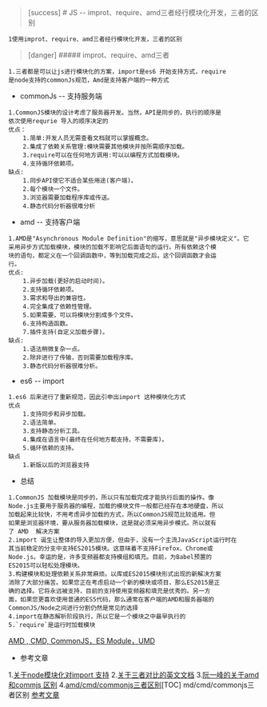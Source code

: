 >[success] # JS --  improt、require、amd三者经行模块化开发，三者的区别
~~~
1使用improt、require、amd三者经行模块化开发，三者的区别
~~~
>[danger] ##### improt、require、amd三者
~~~
1.三者都是可以让js进行模块化的方案，import是es6 开始支持方式，require
是node支持的commonJs规范，Amd是支持客户端的一种方式
~~~
* commonJs -- 支持服务端
~~~
1.CommonJS模块的设计考虑了服务器开发。当然，API是同步的，执行的顺序是
依次使用requrie 导入的顺序决定的
优点：
    1.简单:开发人员无需查看文档就可以掌握概念。
    2.集成了依赖关系管理:模块需要其他模块并按所需顺序加载。
    3.require可以在任何地方调用:可以以编程方式加载模块。
    4.支持循环依赖项。
缺点:
    1.同步API使它不适合某些用途(客户端)。
    2.每个模块一个文件。
    3.浏览器需要加载程序库或传送。
    4.静态代码分析器很难分析
~~~
* amd -- 支持客户端
~~~
1.AMD是"Asynchronous Module Definition"的缩写，意思就是"异步模块定义"。它
采用异步方式加载模块，模块的加载不影响它后面语句的运行。所有依赖这个模
块的语句，都定义在一个回调函数中，等到加载完成之后，这个回调函数才会运
行。
优点:
    1.异步加载(更好的启动时间)。
    2.支持循环依赖项。
    3.需求和导出的兼容性。
    4.完全集成了依赖性管理。
    5.如果需要，可以将模块分割成多个文件。
    6.支持构造函数。
    7.插件支持(自定义加载步骤)。
缺点:
    1.语法稍微复杂一点。
    2.除非进行了传输，否则需要加载程序库。
    3.静态代码分析器很难分析。
~~~
* es6 -- import
~~~
1.es6 后来进行了重新规范，因此引申出import 这种模块化方式
优点
    1.支持同步和异步加载。
    2.语法简单。
    3.支持静态分析工具。
    4.集成在语言中(最终在任何地方都支持，不需要库)。
    5.循环依赖的支持。
缺点
    1.新版以后的浏览器支持
~~~
* 总结
~~~
1.CommonJS 加载模块是同步的，所以只有加载完成才能执行后面的操作。像
Node.js主要用于服务器的编程，加载的模块文件一般都已经存在本地硬盘，所以
加载起来比较快，不用考虑异步加载的方式，所以CommonJS规范比较适用。但
如果是浏览器环境，要从服务器加载模块，这是就必须采用异步模式。所以就有
了 AMD  解决方案
2.import 诞生让整体的导入更加方便，但由于，没有一个主流JavaScript运行时在
其当前稳定的分支中支持ES2015模块。这意味着不支持Firefox、Chrome或
Node.js。幸运的是，许多变频器都支持模组和填充。目前，为Babel预置的
ES2015可以轻松处理模块。
3.构建模块和处理依赖关系非常麻烦。以库或ES2015模块形式出现的新解决方案
消除了大部分痛苦。如果您正在考虑启动一个新的模块或项目，那么ES2015是正
确的选择。它将永远被支持，目前的支持使用变频器和填充是优秀的。另一方
面，如果您更喜欢使用普通的ES5代码，那么通常在客户端的AMD和服务器端的
CommonJS/Node之间进行分割仍然是常见的选择
4.import在静态解析阶段执行，所以它是一个模块之中最早执行的
5.`require`是运行时加载模块
~~~
[AMD , CMD, CommonJS，ES Module，UMD](https://juejin.cn/post/6844903663404580878)
* 参考文章

1.<a href=“https://www.jianshu.com/p/ce92a09ad6eb”>关于node模块化对import 支持</a>
2.<a href="https://auth0.com/blog/javascript-module-systems-showdown/">关于三者对比的英文文档</a>
3.<a href="http://www.ruanyifeng.com/blog/2012/10/asynchronous_module_definition.html">阮一峰的关于amd 和commjs 区别</a>
4.<a href="https://zccst.iteye.com/blog/2215317">amd/cmd/commonjs三者区别</a>[TOC]
md/cmd/commonjs三者区别</a>
[参考文章](https://my.oschina.net/qcloudcommunity/blog/2992386)